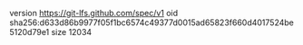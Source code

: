 version https://git-lfs.github.com/spec/v1
oid sha256:d633d86b9977f05f1bc6574c49377d0015ad65823f660d4017524be5120d79e1
size 12034
